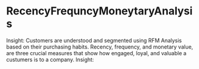 # RecencyFrequncyMoneytaryAnalysis
Insight:          Customers are understood and segmented using RFM Analysis based on their purchasing habits.          Recency, frequency, and monetary value, are three crucial measures that show how engaged, loyal, and valuable a         custumers is to a company.      Insight:                  
